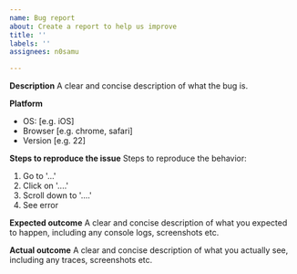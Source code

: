 ```yaml
---
name: Bug report
about: Create a report to help us improve
title: ''
labels: ''
assignees: n0samu

---
```


**Description**
A clear and concise description of what the bug is.

**Platform**
 - OS: [e.g. iOS]
 - Browser [e.g. chrome, safari]
 - Version [e.g. 22]

**Steps to reproduce the issue**
Steps to reproduce the behavior:
1. Go to '...'
2. Click on '....'
3. Scroll down to '....'
4. See error

**Expected outcome**
A clear and concise description of what you expected to happen, including any console logs, screenshots etc.

**Actual outcome**
A clear and concise description of what you actually see, including any traces, screenshots etc.
